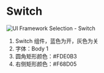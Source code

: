 # Switch

![UI Framework Selection - Switch](../imgs/ns_ui_framework/selection/Switch.png)

1. Switch 组件，蓝色为开，灰色为关
2. 字体：Body 1
3. 圆角矩形颜色：#FDE0B3
4. 右侧矩形颜色：#F68D05


